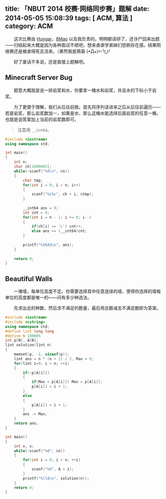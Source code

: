 title: 「NBUT 2014 校赛·网络同步赛」题解
date: 2014-05-05 15:08:39
tags: [ ACM, 算法 ]
category: ACM
---

　　这次比赛由 [Hungar](http://blog.163.com/surgy_han/)，[8Mao](http://www.cnblogs.com/Wine93/) 以及我负责的。明明都读研了，还诈尸回来出题——归结起来大概是因为各种面试不顺吧，想来虐虐学弟妹们怒刷存在感。结果网络赛还是被虐得死去活来。（果然我是蒟蒻 (◓Д◒)✄╰⋃╯

　　好了废话不多说，还是直接上题解吧。

## Minecraft Server Bug

　　题意大概就是说一排岩浆和水，你要拿一桶水和岩浆，并且水的下标小于岩浆。

　　为了更便于理解，我们从后往前做。首先将序列读进来之后从后往前遍历——若是岩浆，那么岩浆数加一，如果是水，那么这桶水能选择后面岩浆的任意一桶，也就是说答案加上当前的岩浆数即可。

> 注意用 `__int64`。

```cpp
#include <iostream>
using namespace std;

int main()
{
    int n;
    char ch[1000005];
    while(~scanf("%d\n", &n))
    {
        char tmp;
        for(int i = 0; i < n; i++)
        {
            scanf("%c%c", ch + i, &tmp);
        }
        
        __int64 ans = 0;
        int cnt = 0;
        for(int i = n - 1; i >= 0; i--)
        {
            if(ch[i] == 'L') cnt++;
            else ans += (__int64)cnt;
        }
        
        printf("%I64d\n", ans);
    }
    
    return 0;
}
```

## Beautiful Walls

　　一堵墙，每单位高度不定。你需要选择其中任意连续的墙，使得你选择的墙每单位的高度都是唯一的——问有多少种选法。

　　先求出总的种数，然后求不满足的数量，最后用总数减去不满足数即为答案。

```cpp
#include <iostream>
#include <cstring>
using namespace std;
#define lint long long
#define N 100005
int p[N], A[N];
lint solution(lint n)
{
    memset(p, -1, sizeof(p));
    lint ans = n * (n + 1) / 2, Max = 0;
    for(lint i=0; i < n; ++i)
    {
        if(~p[A[i]])
        {
            if(Max < p[A[i]]) Max = p[A[i]];
            p[A[i]] = i + 1;
        }
        else
        {
            p[A[i]] = i + 1;
        }
        ans -= Max;
    }
    return ans;
}

int main()
{
    int n, x;
    while(~scanf("%d", &n))
    {
        for(int i = 0; i < n; ++i)
        {
            scanf("%d", A + i);
        }
        printf("%lld\n", solution(n));
    }
    return 0;
}
```